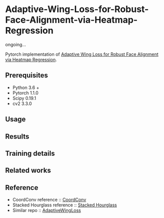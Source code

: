 # Adaptive-Wing-Loss-for-Robust-Face-Alignment-via-Heatmap-Regression

ongoing...

Pytorch implementation of [Adaptive Wing Loss for Robust Face Alignment via Heatmap Regression](https://arxiv.org/abs/1904.07399). 

## Prerequisites
+ Python 3.6 +
+ Pytorch 1.1.0
+ Scipy 0.19.1
+ cv2 3.3.0

## Usage

## Results

## Training details

## Related works

## Reference
+ CoordConv reference :: [CoordConv](https://github.com/mkocabas/CoordConv-pytorch)
+ Stacked Hourglass reference :: [Stacked Hourglass](https://github.com/princeton-vl/pytorch_stacked_hourglass)
+ Similar repo :: [AdaptiveWingLoss](https://github.com/protossw512/AdaptiveWingLoss)
